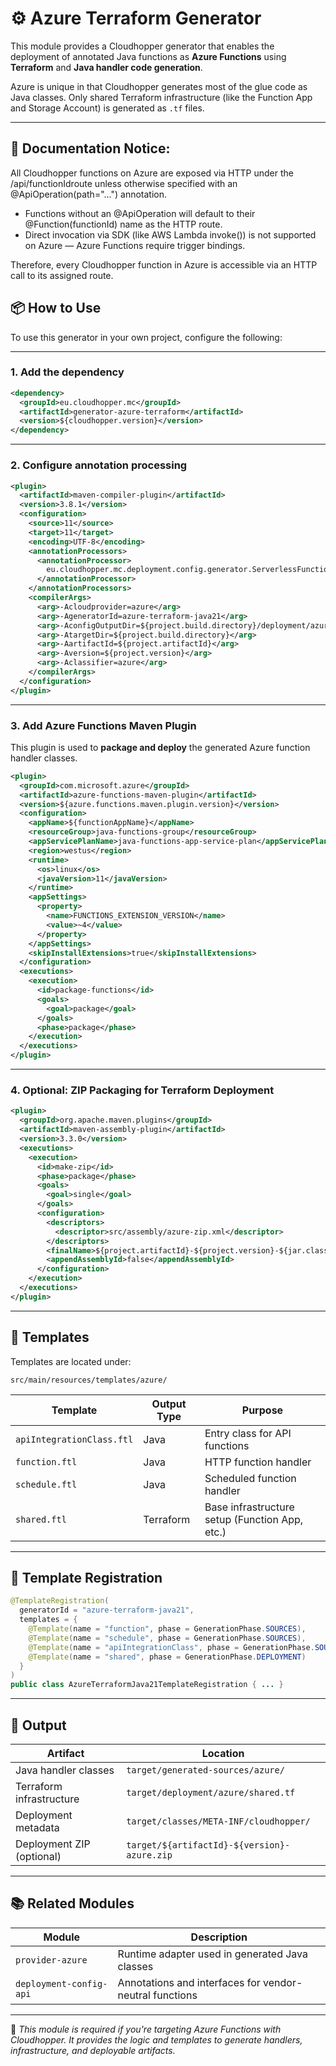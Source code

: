 # ⚙️ Azure Terraform Generator

This module provides a Cloudhopper generator that enables the deployment of annotated Java functions as **Azure Functions** using **Terraform** and **Java handler code generation**.

Azure is unique in that Cloudhopper generates most of the glue code as Java classes. Only shared Terraform infrastructure (like the Function App and Storage Account) is generated as `.tf` files.

---

## 📢 Documentation Notice:

All Cloudhopper functions on Azure are exposed via HTTP under the /api/functionIdroute unless otherwise specified with an @ApiOperation(path="...") annotation.
- Functions without an @ApiOperation will default to their @Function(functionId) name as the HTTP route.
- Direct invocation via SDK (like AWS Lambda invoke()) is not supported on Azure — Azure Functions require trigger bindings.

Therefore, every Cloudhopper function in Azure is accessible via an HTTP call to its assigned route.

## 📦 How to Use

To use this generator in your own project, configure the following:

---

### 1. Add the dependency

```xml
<dependency>
  <groupId>eu.cloudhopper.mc</groupId>
  <artifactId>generator-azure-terraform</artifactId>
  <version>${cloudhopper.version}</version>
</dependency>
```

---

### 2. Configure annotation processing

```xml
<plugin>
  <artifactId>maven-compiler-plugin</artifactId>
  <version>3.8.1</version>
  <configuration>
    <source>11</source>
    <target>11</target>
    <encoding>UTF-8</encoding>
    <annotationProcessors>
      <annotationProcessor>
        eu.cloudhopper.mc.deployment.config.generator.ServerlessFunctionProcessor
      </annotationProcessor>
    </annotationProcessors>
    <compilerArgs>
      <arg>-Acloudprovider=azure</arg>
      <arg>-AgeneratorId=azure-terraform-java21</arg>
      <arg>-AconfigOutputDir=${project.build.directory}/deployment/azure</arg>
      <arg>-AtargetDir=${project.build.directory}</arg>
      <arg>-AartifactId=${project.artifactId}</arg>
      <arg>-Aversion=${project.version}</arg>
      <arg>-Aclassifier=azure</arg>
    </compilerArgs>
  </configuration>
</plugin>
```

---

### 3. Add Azure Functions Maven Plugin

This plugin is used to **package and deploy** the generated Azure function handler classes.

```xml
<plugin>
  <groupId>com.microsoft.azure</groupId>
  <artifactId>azure-functions-maven-plugin</artifactId>
  <version>${azure.functions.maven.plugin.version}</version>
  <configuration>
    <appName>${functionAppName}</appName>
    <resourceGroup>java-functions-group</resourceGroup>
    <appServicePlanName>java-functions-app-service-plan</appServicePlanName>
    <region>westus</region>
    <runtime>
      <os>linux</os>
      <javaVersion>11</javaVersion>
    </runtime>
    <appSettings>
      <property>
        <name>FUNCTIONS_EXTENSION_VERSION</name>
        <value>~4</value>
      </property>
    </appSettings>
    <skipInstallExtensions>true</skipInstallExtensions>
  </configuration>
  <executions>
    <execution>
      <id>package-functions</id>
      <goals>
        <goal>package</goal>
      </goals>
      <phase>package</phase>
    </execution>
  </executions>
</plugin>
```

---

### 4. Optional: ZIP Packaging for Terraform Deployment

```xml
<plugin>
  <groupId>org.apache.maven.plugins</groupId>
  <artifactId>maven-assembly-plugin</artifactId>
  <version>3.3.0</version>
  <executions>
    <execution>
      <id>make-zip</id>
      <phase>package</phase>
      <goals>
        <goal>single</goal>
      </goals>
      <configuration>
        <descriptors>
          <descriptor>src/assembly/azure-zip.xml</descriptor>
        </descriptors>
        <finalName>${project.artifactId}-${project.version}-${jar.classifier}</finalName>
        <appendAssemblyId>false</appendAssemblyId>
      </configuration>
    </execution>
  </executions>
</plugin>
```

---

## 📁 Templates

Templates are located under:

```
src/main/resources/templates/azure/
```

| Template                 | Output Type | Purpose                                            |
|--------------------------|-------------|----------------------------------------------------|
| `apiIntegrationClass.ftl` | Java        | Entry class for API functions                      |
| `function.ftl`           | Java        | HTTP function handler                              |
| `schedule.ftl`           | Java        | Scheduled function handler                         |
| `shared.ftl`             | Terraform   | Base infrastructure setup (Function App, etc.)     |

---

## 🔌 Template Registration

```java
@TemplateRegistration(
  generatorId = "azure-terraform-java21",
  templates = {
    @Template(name = "function", phase = GenerationPhase.SOURCES),
    @Template(name = "schedule", phase = GenerationPhase.SOURCES),
    @Template(name = "apiIntegrationClass", phase = GenerationPhase.SOURCES),
    @Template(name = "shared", phase = GenerationPhase.DEPLOYMENT)
  }
)
public class AzureTerraformJava21TemplateRegistration { ... }
```

---

## 📂 Output

| Artifact                       | Location                                |
|--------------------------------|-----------------------------------------|
| Java handler classes           | `target/generated-sources/azure/`       |
| Terraform infrastructure       | `target/deployment/azure/shared.tf`     |
| Deployment metadata            | `target/classes/META-INF/cloudhopper/`  |
| Deployment ZIP (optional)      | `target/${artifactId}-${version}-azure.zip` |

---

## 📚 Related Modules

| Module              | Description                                                 |
|---------------------|-------------------------------------------------------------|
| `provider-azure`    | Runtime adapter used in generated Java classes              |
| `deployment-config-api` | Annotations and interfaces for vendor-neutral functions |

---

📝 *This module is required if you're targeting Azure Functions with Cloudhopper. It provides the logic and templates to generate handlers, infrastructure, and deployable artifacts.*
